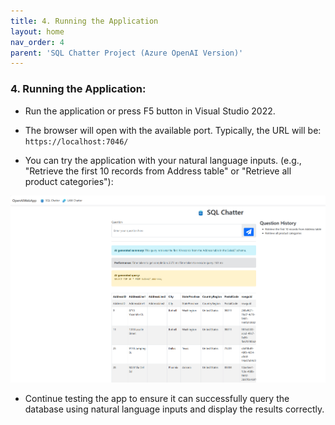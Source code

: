 ```yaml
---
title: 4. Running the Application
layout: home
nav_order: 4
parent: 'SQL Chatter Project (Azure OpenAI Version)'
---
```


### 4. Running the Application:

* Run the application or press F5 button in Visual Studio 2022.

* The browser will open with the available port. Typically, the URL will be: ```https://localhost:7046/```

* You can try the application with your natural language inputs. (e.g., "Retrieve the first 10 records from Address table" or "Retrieve all product categories"):

![DBQuerySample](./OpenAIImages/DBQuerySample.png)

* Continue testing the app to ensure it can successfully query the database using natural language inputs and display the results correctly.